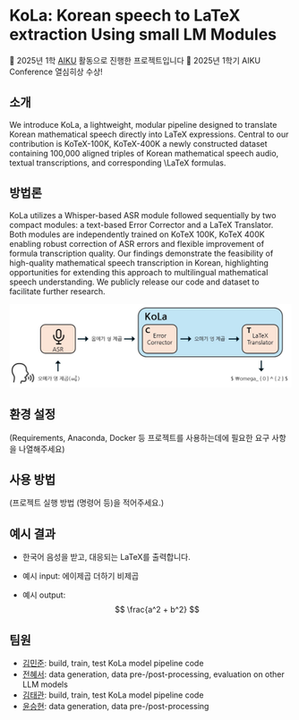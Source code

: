 # KoLa: Korean speech to LaTeX extraction Using small LM Modules

📢 2025년 1학 [AIKU](https://github.com/AIKU-Official) 활동으로 진행한 프로젝트입니다
🎉 2025년 1학기 AIKU Conference 열심히상 수상!

## 소개

We introduce KoLa, a lightweight, modular pipeline designed to translate Korean mathematical speech directly into LaTeX expressions. Central to our contribution is KoTeX-100K, KoTeX-400K a newly constructed dataset containing 100,000 aligned triples of Korean mathematical speech audio, textual transcriptions, and corresponding \LaTeX formulas. 

## 방법론

KoLa utilizes a Whisper-based ASR module followed sequentially by two compact modules: a text-based Error Corrector and a LaTeX Translator. Both modules are independently trained on KoTeX 100K, KoTeX 400K enabling robust correction of ASR errors and flexible improvement of formula transcription quality. Our findings demonstrate the feasibility of high-quality mathematical speech transcription in Korean, highlighting opportunities for extending this approach to multilingual mathematical speech understanding. We publicly release our code and dataset to facilitate further research.

![KoLa Model Architecture](src/model_fig.jpg)


## 환경 설정

(Requirements, Anaconda, Docker 등 프로젝트를 사용하는데에 필요한 요구 사항을 나열해주세요)

## 사용 방법

(프로젝트 실행 방법 (명령어 등)을 적어주세요.)

## 예시 결과

- 한국어 음성을 받고, 대응되는 LaTeX를 출력합니다.

- 예시 input: 에이제곱 더하기 비제곱
- 예시 output:
$$
\frac{a^2 + b^2}
$$

## 팀원

- [김민준](ddomjun): build, train, test KoLa model pipeline code
- [전혜서](doupari): data generation, data pre-/post-processing, evaluation on other LLM models
- [김태관](TTKKWAN): build, train, test KoLa model pipeline code
- [윤승현](xiseren): data generation, data pre-/post-processing
